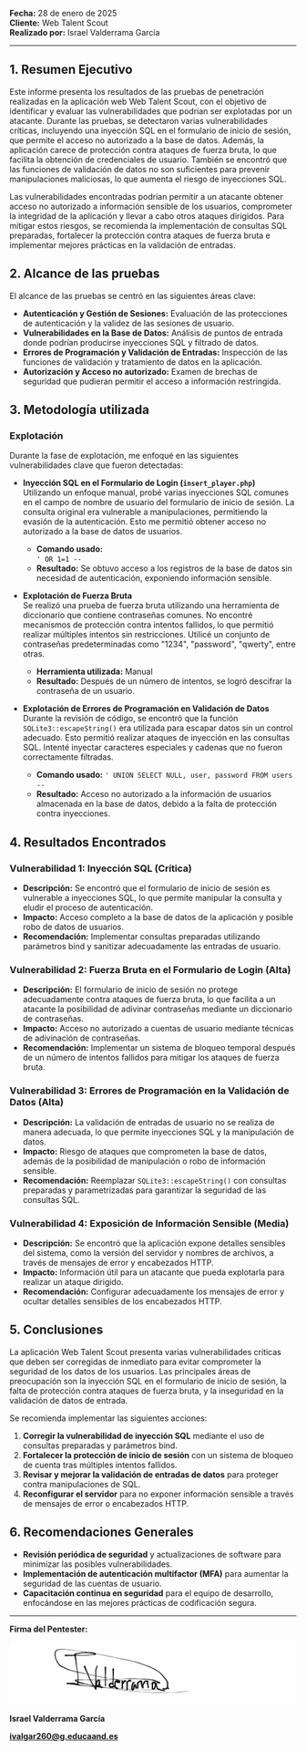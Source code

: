 
**Fecha:** 28 de enero de 2025  
**Cliente:** Web Talent Scout  
**Realizado por:** Israel Valderrama García

---
## 1. Resumen Ejecutivo

Este informe presenta los resultados de las pruebas de penetración realizadas en la aplicación web Web Talent Scout, con el objetivo de identificar y evaluar las vulnerabilidades que podrían ser explotadas por un atacante. Durante las pruebas, se detectaron varias vulnerabilidades críticas, incluyendo una inyección SQL en el formulario de inicio de sesión, que permite el acceso no autorizado a la base de datos. Además, la aplicación carece de protección contra ataques de fuerza bruta, lo que facilita la obtención de credenciales de usuario. También se encontró que las funciones de validación de datos no son suficientes para prevenir manipulaciones maliciosas, lo que aumenta el riesgo de inyecciones SQL.

Las vulnerabilidades encontradas podrían permitir a un atacante obtener acceso no autorizado a información sensible de los usuarios, comprometer la integridad de la aplicación y llevar a cabo otros ataques dirigidos. Para mitigar estos riesgos, se recomienda la implementación de consultas SQL preparadas, fortalecer la protección contra ataques de fuerza bruta e implementar mejores prácticas en la validación de entradas.

## 2. Alcance de las pruebas

El alcance de las pruebas se centró en las siguientes áreas clave:

- **Autenticación y Gestión de Sesiones:** Evaluación de las protecciones de autenticación y la validez de las sesiones de usuario.
- **Vulnerabilidades en la Base de Datos:** Análisis de puntos de entrada donde podrían producirse inyecciones SQL y filtrado de datos.
- **Errores de Programación y Validación de Entradas:** Inspección de las funciones de validación y tratamiento de datos en la aplicación.
- **Autorización y Acceso no autorizado:** Examen de brechas de seguridad que pudieran permitir el acceso a información restringida.
## 3. Metodología utilizada

### Explotación

Durante la fase de explotación, me enfoqué en las siguientes vulnerabilidades clave que fueron detectadas:

- **Inyección SQL en el Formulario de Login (`insert_player.php`)**  
    Utilizando un enfoque manual, probé varias inyecciones SQL comunes en el campo de nombre de usuario del formulario de inicio de sesión. La consulta original era vulnerable a manipulaciones, permitiendo la evasión de la autenticación. Esto me permitió obtener acceso no autorizado a la base de datos de usuarios.    
    
    - **Comando usado:**        
        `' OR 1=1 --`         
    - **Resultado:** Se obtuvo acceso a los registros de la base de datos sin necesidad de autenticación, exponiendo información sensible.
    
- **Explotación de Fuerza Bruta**  
	Se realizó una prueba de fuerza bruta utilizando una herramienta de diccionario que contiene contraseñas comunes. No encontré mecanismos de protección contra intentos fallidos, lo que permitió realizar múltiples intentos sin restricciones. Utilicé un conjunto de contraseñas predeterminadas como "1234", "password", "qwerty", entre otras.
    
    - **Herramienta utilizada:** Manual
    - **Resultado:** Después de un número de intentos, se logró descifrar la contraseña de un usuario.
    
- **Explotación de Errores de Programación en Validación de Datos**  
	Durante la revisión de código, se encontró que la función `SQLite3::escapeString()` era utilizada para escapar datos sin un control adecuado. Esto permitió realizar ataques de inyección en las consultas SQL. Intenté inyectar caracteres especiales y cadenas que no fueron correctamente filtradas.
    
    - **Comando usado:**
        `' UNION SELECT NULL, user, password FROM users --`         
    - **Resultado:** Acceso no autorizado a la información de usuarios almacenada en la base de datos, debido a la falta de protección contra inyecciones.
    
## 4. Resultados Encontrados

### Vulnerabilidad 1: Inyección SQL (Crítica)

- **Descripción:** Se encontró que el formulario de inicio de sesión es vulnerable a inyecciones SQL, lo que permite manipular la consulta y eludir el proceso de autenticación.
- **Impacto:** Acceso completo a la base de datos de la aplicación y posible robo de datos de usuarios.
- **Recomendación:** Implementar consultas preparadas utilizando parámetros bind y sanitizar adecuadamente las entradas de usuario.

### Vulnerabilidad 2: Fuerza Bruta en el Formulario de Login (Alta)

- **Descripción:** El formulario de inicio de sesión no protege adecuadamente contra ataques de fuerza bruta, lo que facilita a un atacante la posibilidad de adivinar contraseñas mediante un diccionario de contraseñas.
- **Impacto:** Acceso no autorizado a cuentas de usuario mediante técnicas de adivinación de contraseñas.
- **Recomendación:** Implementar un sistema de bloqueo temporal después de un número de intentos fallidos para mitigar los ataques de fuerza bruta.

### Vulnerabilidad 3: Errores de Programación en la Validación de Datos (Alta)

- **Descripción:** La validación de entradas de usuario no se realiza de manera adecuada, lo que permite inyecciones SQL y la manipulación de datos.
- **Impacto:** Riesgo de ataques que comprometen la base de datos, además de la posibilidad de manipulación o robo de información sensible.
- **Recomendación:** Reemplazar `SQLite3::escapeString()` con consultas preparadas y parametrizadas para garantizar la seguridad de las consultas SQL.

### Vulnerabilidad 4: Exposición de Información Sensible (Media)

- **Descripción:** Se encontró que la aplicación expone detalles sensibles del sistema, como la versión del servidor y nombres de archivos, a través de mensajes de error y encabezados HTTP.
- **Impacto:** Información útil para un atacante que pueda explotarla para realizar un ataque dirigido.
- **Recomendación:** Configurar adecuadamente los mensajes de error y ocultar detalles sensibles de los encabezados HTTP.
## 5. Conclusiones

La aplicación Web Talent Scout presenta varias vulnerabilidades críticas que deben ser corregidas de inmediato para evitar comprometer la seguridad de los datos de los usuarios. Las principales áreas de preocupación son la inyección SQL en el formulario de inicio de sesión, la falta de protección contra ataques de fuerza bruta, y la inseguridad en la validación de datos de entrada.

Se recomienda implementar las siguientes acciones:

1. **Corregir la vulnerabilidad de inyección SQL** mediante el uso de consultas preparadas y parámetros bind.
2. **Fortalecer la protección de inicio de sesión** con un sistema de bloqueo de cuenta tras múltiples intentos fallidos.
3. **Revisar y mejorar la validación de entradas de datos** para proteger contra manipulaciones de SQL.
4. **Reconfigurar el servidor** para no exponer información sensible a través de mensajes de error o encabezados HTTP.
## 6. Recomendaciones Generales

- **Revisión periódica de seguridad** y actualizaciones de software para minimizar las posibles vulnerabilidades.
- **Implementación de autenticación multifactor (MFA)** para aumentar la seguridad de las cuentas de usuario.
- **Capacitación continua en seguridad** para el equipo de desarrollo, enfocándose en las mejores prácticas de codificación segura.

---
**Firma del Pentester:**

![firma.png](https://github.com/IsraelValderrama/Web_Talent_Scout/blob/main/firma.png)

**Israel Valderrama García**

**ivalgar260@g.educaand.es**

